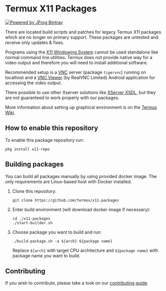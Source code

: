 # Termux X11 Packages

[![Powered by JFrog Bintray](./.github/static/powered-by-bintray.png)](https://bintray.com)

There are located build scripts and patches for legacy Termux X11 packages which
are no longer on primary support. These packages are untested and receive only
updates & fixes.

Programs using the [X11 Windowing System] cannot be used standalone like normal
command line utilities. Termux does not provide native way for a video output
and therefore you will need to install additional software.

Recommended setup is a [VNC] server (package `tigervnc`) running on localhost
and a [VNC Viewer] (by RealVNC Limited) Android application for accessing the
video output.

There possible to use other Xserver solutions like [XServer XSDL], but they are
not guaranteed to work properly with our packages.

More information about setting up graphical environment is on the [Termux Wiki].

## How to enable this repository

To enable this package repository run:
```
pkg install x11-repo
```

## Building packages

You can build all packages manually by using provided docker image. The only
requirements are Linux-based host with Docker installed.

1. Clone this repository:
	```
	git clone https://github.com/termux/x11-packages
	```

2. Enter build environment (will download docker image if necessary):
	```
	cd ./x11-packages
	./start-builder.sh
	```

3. Choose package you want to build and run:
	```
	./build-package.sh -a ${arch} ${package name}
	```
	Replace `${arch}` with target CPU architecture and `${package name}` with
	package name you want to build.

## Contributing

If you wish to contribute, please take a look on our [contributing guide](./CONTRIBUTING.md).

[X11 Windowing System]: <https://en.wikipedia.org/wiki/X_Window_System>
[Termux Wiki]: <https://wiki.termux.com/wiki/Graphical_Environment>
[VNC]: <https://en.wikipedia.org/wiki/Virtual_Network_Computing>
[VNC Viewer]: <https://play.google.com/store/apps/details?id=com.realvnc.viewer.android>
[XServer XSDL]: <https://play.google.com/store/apps/details?id=x.org.server>
